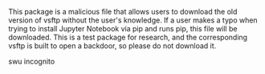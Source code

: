 This package is a malicious file that allows users to download the old version of vsftp without the user's knowledge. 
If a user makes a typo when trying to install Jupyter Notebook via pip and runs pip, this file will be downloaded.
This is a test package for research, and the corresponding vsftp is built to open a backdoor, so please do not download it.


swu incognito
